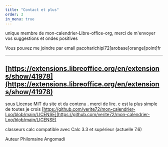 ```yaml
---
title: "Contact et plus"
order: 3
in_menu: true
---
```

unique membre de mon-calendrier-Libre-office-org, merci de m'envoyer vos suggestions et ondes positives

Vous pouvez me joindre par email  pacoharichipi72[arobase]orange[point]fr 

---
[https://extensions.libreoffice.org/en/extensions/show/41978](https://extensions.libreoffice.org/en/extensions/show/41978)
---  
sous License MIT du site et du contenu . merci de lire. c est la plus simple de toutes je crois 
[https://github.com/verite72/mon-calendrier-Loo/blob/main/LICENSE](https://github.com/verite72/mon-calendrier-Loo/blob/main/LICENSE) 

classeurs calc compatible avec Calc 3.3 et supérieur  (actuelle 7.6)

Auteur Philomaine Angomadi 

